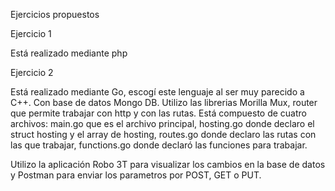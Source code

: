 Ejercicios propuestos 

Ejercicio 1

  Está realizado mediante php

Ejercicio 2

  Está realizado mediante Go, escogí este lenguaje al ser muy parecido a C++. Con base de datos Mongo DB. 
  Utilizo las librerias Morilla Mux, router que permite trabajar con http y con las rutas.
  Está compuesto de cuatro archivos: main.go que es el archivo principal, hosting.go donde declaro el struct hosting y el array de
  hosting, routes.go donde declaro las rutas con las que trabajar, functions.go donde declaró las funciones para trabajar.

  Utilizo la aplicación Robo 3T para visualizar los cambios en la base de datos y Postman para enviar los parametros por POST, GET o PUT.
